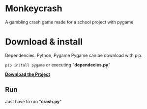 # Monkeycrash
A gambling crash game made for a school project with pygame

# Download & install
Dependencies: Python, Pygame
Pygame can be download with pip:

`pip install pygame`
or executing "**dependecies.py**"

**[Download the Project][1]**

## Run
Just have to run "**crash.py**"

[1]: https://github.com/Apologieze/Monkeycrash/archive/refs/heads/main.zip "Download the project"
